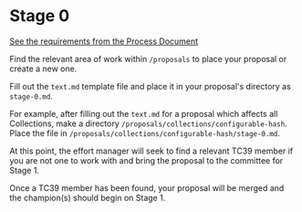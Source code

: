 # Stage 0

[See the requirements from the Process Document](https://tc39.github.io/process-document/)

Find the relevant area of work within `/proposals` to place your proposal or create a new one.

Fill out the `text.md` template file and place it in your proposal's directory as `stage-0.md`.

For example, after filling out the `text.md` for a proposal which affects all Collections, make a directory `/proposals/collections/configurable-hash`. Place the file in `/proposals/collections/configurable-hash/stage-0.md`.

At this point, the effort manager will seek to find a relevant TC39 member if you are not one to work with and bring the proposal to the committee for Stage 1.

Once a TC39 member has been found, your proposal will be merged and the champion(s) should begin on Stage 1.
